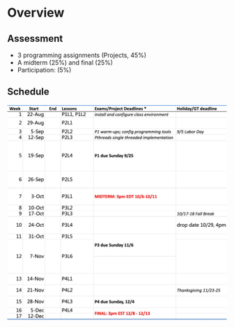 # Overview

## Assessment

- 3 programming assignments (Projects, 45%)
- A midterm (25%) and final (25%)
- Participation: (5%)


## Schedule

![](/images/16616389296436.jpg)
